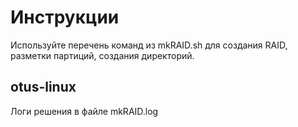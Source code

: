 # Инструкции

Используйте перечень команд из mkRAID.sh для создания RAID, разметки партиций, создания директорий.

## otus-linux

Логи решения в файле mkRAID.log
